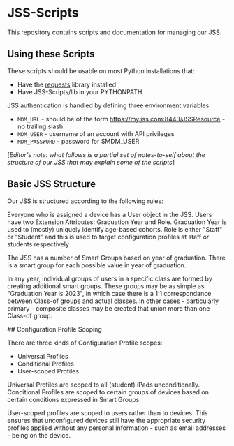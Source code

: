 # JSS-Scripts

This repository contains scripts and documentation for managing our JSS.

## Using these Scripts

These scripts should be usable on most Python installations that:

* Have the [requests](http://docs.python-requests.org/en/master/) library installed
* Have JSS-Scripts/lib in your PYTHONPATH

JSS authentication is handled by defining three environment variables:

* `MDM_URL` - should be of the form https://my.jss.com:8443/JSSResource - no trailing slash
* `MDM_USER` - username of an account with API privileges
* `MDM_PASSWORD` - password for $MDM_USER

[_Editor's note: what follows is a partial set of notes-to-self about the structure of our JSS that may explain some of the scripts_]

## Basic JSS Structure

Our JSS is structured according to the following rules:

Everyone who is assigned a device has a User object in the JSS. Users have two Extension Attributes: Graduation Year and Role. Graduation Year is used to (mostly) uniquely identify age-based cohorts. Role is either "Staff" or "Student" and this is used to target configuration profiles at staff or students respectively

The JSS has a number of Smart Groups based on year of graduation. There is a smart group for each possible value in year of graduation.

In any year, individual groups of users in a specific class are formed by creating additional smart groups. These groups may be as simple as "Graduation Year is 2023", in which case there is a 1:1 correspondance between Class-of groups and actual classes. In other cases - particularly primary - composite classes may be created that union more than one Class-of group.

## Configuration Profile Scoping

There are three kinds of Configuration Profile scopes:

* Universal Profiles
* Conditional Profiles
* User-scoped Profiles

Universal Profiles are scoped to all (student) iPads unconditionally. Conditional Profiles are scoped to certain groups of devices based on certain conditions expressed in Smart Groups.

User-scoped profiles are scoped to users rather than to devices. This ensures that unconfigured devices still have the appropriate security profiles applied without any personal information - such as email addresses - being on the device.

